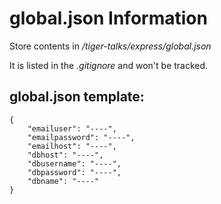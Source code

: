 # global.json Information

Store contents in 
*/tiger-talks/express/global.json*

It is listed in the *.gitignore* and won't be tracked.

## global.json template:

```
{
    "emailuser": "----",
    "emailpassword": "----",
    "emailhost": "----",
    "dbhost": "----",
    "dbusername": "----",
    "dbpassword": "----",
    "dbname": "----"
}
```

